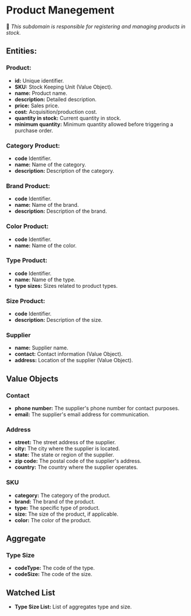 # Product Manegement

:memo: *This subdomain is responsible for registering and managing products in stock.*


## Entities:
### Product:

- **id:** Unique identifier.
- **SKU:** Stock Keeping Unit (Value Object).
- **name:** Product name.
- **description:** Detailed description.
- **price:** Sales price.
- **cost:** Acquisition/production cost.
- **quantity in stock:** Current quantity in stock.
- **minimum quantity:** Minimum quantity allowed before triggering a purchase order.


### Category Product:

- **code** Identifier.
- **name:** Name of the category.
- **description:** Description of the category.

### Brand Product:

- **code** Identifier.
- **name:** Name of the brand.
- **description:** Description of the brand.

### Color Product:

- **code** Identifier.
- **name:** Name of the color.

### Type Product:

- **code** Identifier.
- **name:** Name of the type.
- **type sizes:** Sizes related to product types.

### Size Product:

- **code** Identifier.
- **description:** Description of the size.

### Supplier

- **name:** Supplier name.
- **contact:** Contact information (Value Object).
- **address:** Location of the supplier (Value Object).

## Value Objects

### Contact

- **phone number:** The supplier's phone number for contact purposes.
- **email:** The supplier's email address for communication.

### Address

- **street:** The street address of the supplier.
- **city:** The city where the supplier is located.
- **state:** The state or region of the supplier.
- **zip code:** The postal code of the supplier's address.
- **country:** The country where the supplier operates.

### SKU

- **category:** The category of the product.
- **brand:** The brand of the product.
- **type:** The specific type of product.
- **size:** The size of the product, if applicable.
- **color:** The color of the product.

## Aggregate

### Type Size

- **codeType:** The code of the type.
- **codeSize:** The code of the size.

## Watched List

- **Type Size List:** List of aggregates type and size.